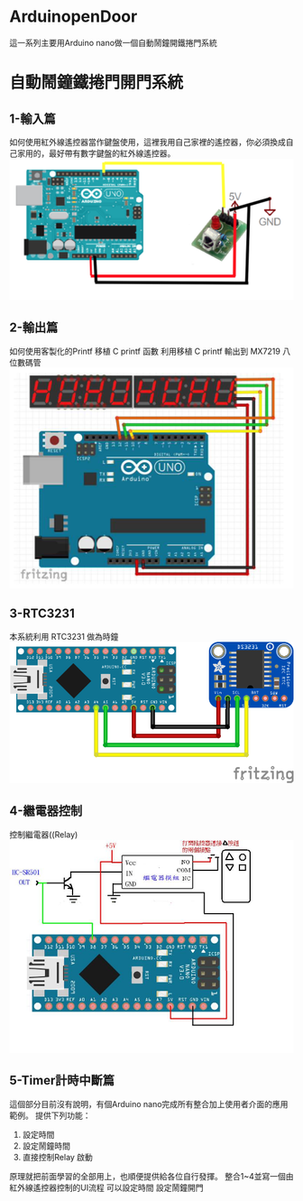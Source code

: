 # ArduinopenDoor


這一系列主要用Arduino nano做一個自動鬧鐘開鐵捲門系統


# 自動鬧鐘鐵捲門開門系統

## 1-輸入篇
   如何使用紅外線遙控器當作鍵盤使用，這裡我用自己家裡的遙控器，你必須換成自己家用的，最好帶有數字鍵盤的紅外線遙控器。
![紅外線接收器](1-Input/irrecv.png)


## 2-輸出篇
   如何使用客製化的Printf  移植 C printf 函數
   利用移植 C printf 輸出到 MX7219 八位數碼管
![MAX7219接線](2-Output/max7219.png)

## 3-RTC3231
   本系統利用 RTC3231 做為時鐘
![RTC3231接線](3-RTC3231/rtccir.png)


## 4-繼電器控制
   控制繼電器((Relay)
![繼電器控制捲門遙控器連接](4-RelayControl/PIC.JPG)

## 5-Timer計時中斷篇
   這個部分目前沒有說明，有個Arduino nano完成所有整合加上使用者介面的應用範例。
提供下列功能：
1. 設定時間
2. 設定鬧鐘時間
3. 直接控制Relay 啟動

原理就把前面學習的全部用上，也順便提供給各位自行發揮。
   整合1~4並寫一個由紅外線遙控器控制的UI流程
   可以設定時間
   設定鬧鐘開門




